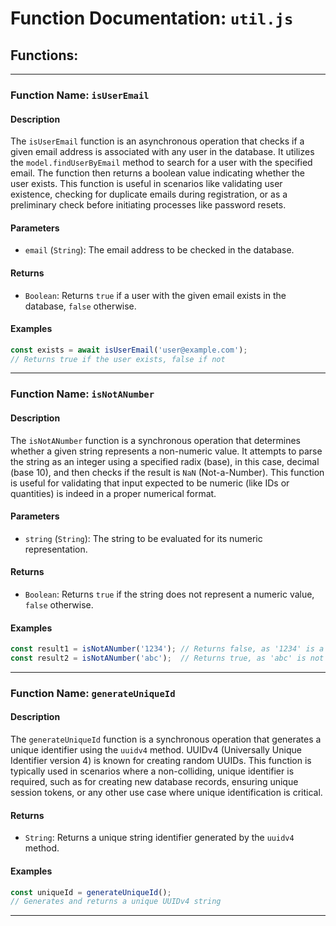 # Function Documentation: `util.js`

## Functions:

---

### Function Name: `isUserEmail`

#### Description
The `isUserEmail` function is an asynchronous operation that checks if a given email address is associated with any user in the database. It utilizes the `model.findUserByEmail` method to search for a user with the specified email. The function then returns a boolean value indicating whether the user exists. This function is useful in scenarios like validating user existence, checking for duplicate emails during registration, or as a preliminary check before initiating processes like password resets.

#### Parameters
- `email` (`String`): The email address to be checked in the database.

#### Returns
- `Boolean`: Returns `true` if a user with the given email exists in the database, `false` otherwise.

#### Examples
```javascript
const exists = await isUserEmail('user@example.com');
// Returns true if the user exists, false if not
```

---

### Function Name: `isNotANumber`

#### Description
The `isNotANumber` function is a synchronous operation that determines whether a given string represents a non-numeric value. It attempts to parse the string as an integer using a specified radix (base), in this case, decimal (base 10), and then checks if the result is `NaN` (Not-a-Number). This function is useful for validating that input expected to be numeric (like IDs or quantities) is indeed in a proper numerical format.

#### Parameters
- `string` (`String`): The string to be evaluated for its numeric representation.

#### Returns
- `Boolean`: Returns `true` if the string does not represent a numeric value, `false` otherwise.

#### Examples
```javascript
const result1 = isNotANumber('1234'); // Returns false, as '1234' is a valid number
const result2 = isNotANumber('abc');  // Returns true, as 'abc' is not a number
```

---

### Function Name: `generateUniqueId`

#### Description
The `generateUniqueId` function is a synchronous operation that generates a unique identifier using the `uuidv4` method. UUIDv4 (Universally Unique Identifier version 4) is known for creating random UUIDs. This function is typically used in scenarios where a non-colliding, unique identifier is required, such as for creating new database records, ensuring unique session tokens, or any other use case where unique identification is critical.

#### Returns
- `String`: Returns a unique string identifier generated by the `uuidv4` method.

#### Examples
```javascript
const uniqueId = generateUniqueId();
// Generates and returns a unique UUIDv4 string
```

---